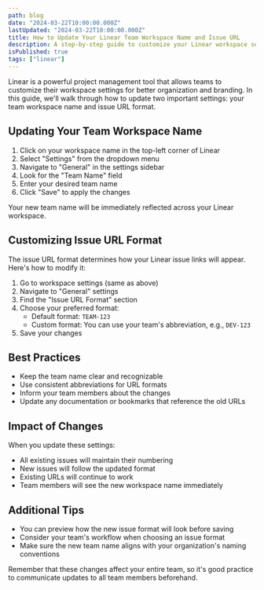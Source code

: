 ```yaml
---
path: blog
date: "2024-03-22T10:00:00.000Z"
lastUpdated: "2024-03-22T10:00:00.000Z"
title: How to Update Your Linear Team Workspace Name and Issue URL
description: A step-by-step guide to customize your Linear workspace settings including team name and issue URL format
isPublished: true
tags: ["linear"]
---
```


Linear is a powerful project management tool that allows teams to customize their workspace settings for better organization and branding. In this guide, we'll walk through how to update two important settings: your team workspace name and issue URL format.

## Updating Your Team Workspace Name

1. Click on your workspace name in the top-left corner of Linear
2. Select "Settings" from the dropdown menu
3. Navigate to "General" in the settings sidebar
4. Look for the "Team Name" field
5. Enter your desired team name
6. Click "Save" to apply the changes

Your new team name will be immediately reflected across your Linear workspace.

## Customizing Issue URL Format

The issue URL format determines how your Linear issue links will appear. Here's how to modify it:

1. Go to workspace settings (same as above)
2. Navigate to "General" settings
3. Find the "Issue URL Format" section
4. Choose your preferred format:
   - Default format: `TEAM-123`
   - Custom format: You can use your team's abbreviation, e.g., `DEV-123`
5. Save your changes

## Best Practices

- Keep the team name clear and recognizable
- Use consistent abbreviations for URL formats
- Inform your team members about the changes
- Update any documentation or bookmarks that reference the old URLs

## Impact of Changes

When you update these settings:

- All existing issues will maintain their numbering
- New issues will follow the updated format
- Existing URLs will continue to work
- Team members will see the new workspace name immediately

## Additional Tips

- You can preview how the new issue format will look before saving
- Consider your team's workflow when choosing an issue format
- Make sure the new team name aligns with your organization's naming conventions

Remember that these changes affect your entire team, so it's good practice to communicate updates to all team members beforehand.
